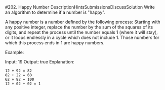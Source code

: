 #202. Happy Number
DescriptionHintsSubmissionsDiscussSolution
Write an algorithm to determine if a number is "happy".

A happy number is a number defined by the following process: Starting with any positive integer, replace the number by the sum of the squares of its digits, and repeat the process until the number equals 1 (where it will stay), or it loops endlessly in a cycle which does not include 1. Those numbers for which this process ends in 1 are happy numbers.

Example: 

Input: 19
Output: true
Explanation: 

	12 + 92 = 82
	82 + 22 = 68
	62 + 82 = 100
	12 + 02 + 02 = 1
